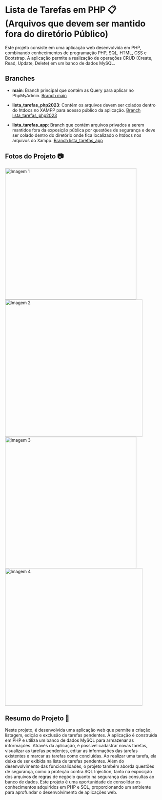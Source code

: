 # Lista de Tarefas em PHP :clipboard: (Arquivos que devem ser mantido fora do diretório Público)

Este projeto consiste em uma aplicação web desenvolvida em PHP, combinando conhecimentos de programação PHP, SQL, HTML, CSS e Bootstrap. A aplicação permite a realização de operações CRUD (Create, Read, Update, Delete) em um banco de dados MySQL.

## Branches

- **main**: Branch principal que contém as Query para aplicar no PhpMyAdmin.
  [Branch main](https://github.com/alequissandrara/lista_tarefas_PHP/tree/main)

- **lista_tarefas_php2023**: Contém os arquivos devem ser colados dentro do htdocs no XAMPP para acesso público da aplicação.
  [Branch lista_tarefas_php2023](https://github.com/alequissandrara/lista_tarefas_PHP/tree/lista_tarefas_php2023)

- **lista_tarefas_app**: Branch que contém arquivos privados a serem mantidos fora da exposição pública por questões de segurança e deve ser colado dentro do diretório onde fica localizado o htdocs nos arquivos do Xampp.
  [Branch lista_tarefas_app](https://github.com/alequissandrara/lista_tarefas_PHP/tree/lista_tarefas_app)

## Fotos do Projeto :camera:
<img src="https://github.com/alequissandrara/lista_tarefas_PHP/assets/70325643/7648d887-61fd-4b84-8d11-137d8d879452" alt="Imagem 1" width="430">
<img src="https://github.com/alequissandrara/lista_tarefas_PHP/assets/70325643/036c88c2-cfa1-481c-a001-346f51cc7224" alt="Imagem 2" width="450">
<img src="https://github.com/alequissandrara/lista_tarefas_PHP/assets/70325643/26210d28-4bcf-4d91-b13f-31b71672ddd0" alt="Imagem 3" width="430">
<img src="https://github.com/alequissandrara/lista_tarefas_PHP/assets/70325643/d8218274-b9ef-4dc9-ba70-0a851896cb1b" alt="Imagem 4" width="450">

## Resumo do Projeto :memo:
Neste projeto, é desenvolvida uma aplicação web que permite a criação, listagem, edição e exclusão de tarefas pendentes. A aplicação é construída em PHP e utiliza um banco de dados MySQL para armazenar as informações.
Através da aplicação, é possível cadastrar novas tarefas, visualizar as tarefas pendentes, editar as informações das tarefas existentes e marcar as tarefas como concluídas. Ao realizar uma tarefa, ela deixa de ser exibida na lista de tarefas pendentes.
Além do desenvolvimento das funcionalidades, o projeto também aborda questões de segurança, como a proteção contra SQL Injection, tanto na exposição dos arquivos de regras de negócio quanto na segurança das consultas ao banco de dados.
Este projeto é uma oportunidade de consolidar os conhecimentos adquiridos em PHP e SQL, proporcionando um ambiente para aprofundar o desenvolvimento de aplicações web.
